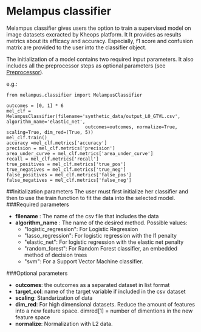 # Melampus classifier
Melampus classifier gives users the option to train a supervised model on image datasets excracted by Kheops platform. It  It provides as results metrics about its efficacy and accuracy. Especially, f1 score and confusion matrix are 
provided to the user into the classifier object.

The initialization of a model contains two required input parameters. 
It also includes all the preprocessor steps as optional parameters (see [Preprocessor](preprocessor.md)).

e.g.: 
```
from melampus.classifier import MelampusClassifier

outcomes = [0, 1] * 6
mel_clf = MelampusClassifier(filename='synthetic_data/output_L0_GTVL.csv', algorithm_name='elastic_net',
                             outcomes=outcomes, normalize=True, scaling=True, dim_red=(True, 5))
mel_clf.train()
accuracy =mel_clf.metrics['accuracy']
precision = mel_clf.metrics['precision']
area_under_curve = mel_clf.metrics['area_under_curve']
recall = mel_clf.metrics['recall']
true_positives = mel_clf.metrics['true_pos']
true_negatives = mel_clf.metrics['true_neg']
false_positives = mel_clf.metrics['false_pos']
false_negatives = mel_clf.metrics['false_neg']
```



##Initialization parameters
The user must first initialize her classifier and then to use the train function to fit the data into the selected model.
###Required parameters
+ **filename** : The name of the csv file that includes the data
+ **algorithm_name** : The name of the desired method. Possible values:
    - "logistic_regression": For Logistic Regression
    - "lasso_regression": For logistic regression with the l1 penalty
    - "elastic_net": For logistic regression with the elastic net penalty
    - "random_forest": For Random Forest classifier, an embedded method of decision trees
    - "svm": For a Support Vector Machine classifier.

###Optional parameters
+ **outcomes**:  the outcomes as a separated dataset in list format
+ **target_col**: name of the target variable if included in the csv dataset
+ **scaling**: Standarization of data
+ **dim_red**: For high dimensional datasets. Reduce the amount of features into a new feature space.
                dimred[1] = number of dimentions in the new feature space
+ **normalize**: Normalization with L2 data.
        
